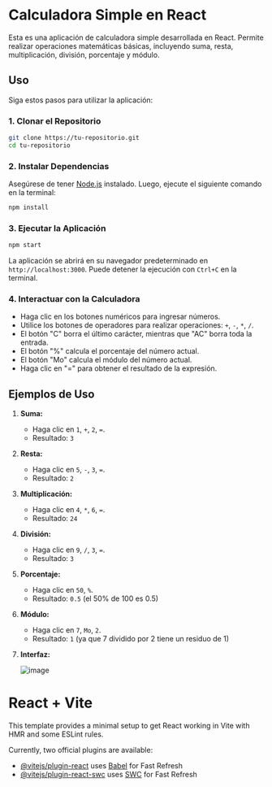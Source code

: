# Calculadora Simple en React

Esta es una aplicación de calculadora simple desarrollada en React. Permite realizar operaciones matemáticas básicas, incluyendo suma, resta, multiplicación, división, porcentaje y módulo.

## Uso

Siga estos pasos para utilizar la aplicación:

### 1. Clonar el Repositorio

```bash
git clone https://tu-repositorio.git
cd tu-repositorio
```

### 2. Instalar Dependencias

Asegúrese de tener [Node.js](https://nodejs.org/) instalado. Luego, ejecute el siguiente comando en la terminal:

```bash
npm install
```

### 3. Ejecutar la Aplicación

```bash
npm start
```

La aplicación se abrirá en su navegador predeterminado en `http://localhost:3000`. Puede detener la ejecución con `Ctrl+C` en la terminal.

### 4. Interactuar con la Calculadora

- Haga clic en los botones numéricos para ingresar números.
- Utilice los botones de operadores para realizar operaciones: `+`, `-`, `*`, `/`.
- El botón "C" borra el último carácter, mientras que "AC" borra toda la entrada.
- El botón "%" calcula el porcentaje del número actual.
- El botón "Mo" calcula el módulo del número actual.
- Haga clic en "=" para obtener el resultado de la expresión.

## Ejemplos de Uso

1. **Suma:**
   - Haga clic en `1`, `+`, `2`, `=`.
   - Resultado: `3`

2. **Resta:**
   - Haga clic en `5`, `-`, `3`, `=`.
   - Resultado: `2`

3. **Multiplicación:**
   - Haga clic en `4`, `*`, `6`, `=`.
   - Resultado: `24`

4. **División:**
   - Haga clic en `9`, `/`, `3`, `=`.
   - Resultado: `3`

5. **Porcentaje:**
   - Haga clic en `50`, `%`.
   - Resultado: `0.5` (el 50% de 100 es 0.5)

6. **Módulo:**
   - Haga clic en `7`, `Mo`, `2`.
   - Resultado: `1` (ya que 7 dividido por 2 tiene un residuo de 1)
  
7. **Interfaz:**

   
   ![image](https://github.com/gaaabriela14/simple-calculator-react/assets/23261145/da579434-bbd7-4bfa-a090-de060e011bad)




# React + Vite

This template provides a minimal setup to get React working in Vite with HMR and some ESLint rules.

Currently, two official plugins are available:

- [@vitejs/plugin-react](https://github.com/vitejs/vite-plugin-react/blob/main/packages/plugin-react/README.md) uses [Babel](https://babeljs.io/) for Fast Refresh
- [@vitejs/plugin-react-swc](https://github.com/vitejs/vite-plugin-react-swc) uses [SWC](https://swc.rs/) for Fast Refresh
